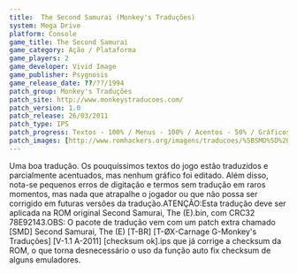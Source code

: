 ```yaml
---
title:  The Second Samurai (Monkey's Traduções)
system: Mega Drive
platform: Console
game_title: The Second Samurai
game_category: Ação / Plataforma
game_players: 2
game_developer: Vivid Image
game_publisher: Psygnosis
game_release_date: ??/??/1994
patch_group: Monkey's Traduções
patch_site: http://www.monkeystraducoes.com/
patch_version: 1.0
patch_release: 26/03/2011
patch_type: IPS
patch_progress: Textos - 100% / Menus - 100% / Acentos - 50% / Gráficos - 0%
patch_images: [http://www.romhackers.org/imagens/traducoes/%5BSMD%5D%20The%20Second%20Samurai%20-%20Monkey's%20Tradu%C3%A7%C3%B5es%20-%201.png,http://www.romhackers.org/imagens/traducoes/%5BSMD%5D%20The%20Second%20Samurai%20-%20Monkey's%20Tradu%C3%A7%C3%B5es%20-%202.png,http://www.romhackers.org/imagens/traducoes/%5BSMD%5D%20The%20Second%20Samurai%20-%20Monkey's%20Tradu%C3%A7%C3%B5es%20-%203.png]
---
```

Uma boa tradução. Os pouquíssimos textos do jogo estão traduzidos e parcialmente acentuados, mas nenhum gráfico foi editado. Além disso, nota-se pequenos erros de digitação e termos sem tradução em raros momentos, mas nada que atrapalhe o jogador ou que não possa ser corrigido em futuras versões da tradução.ATENÇÃO:Esta tradução deve ser aplicada na ROM original Second Samurai, The (E).bin, com CRC32 78E92143.OBS: O pacote de tradução vem com um patch extra chamado [SMD] Second Samurai, The (E) [T-BR] [T-ØX-Carnage G-Monkey's Traduções] [V-1.1 A-2011] [checksum ok].ips que já corrige a checksum da ROM, o que torna desnecessário o uso da função auto fix checksum de alguns emuladores.